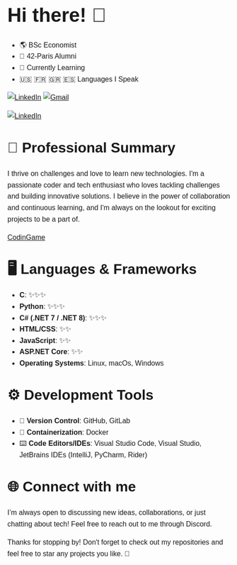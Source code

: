 <div style="font-family: 'Montserrat', sans-serif; font-size: 16px; line-height: 1.6;">

<strong style="font-size: 44px;">Hi there! 👋</strong>  
---

- 🌎 BSc Economist
- 🌱 42-Paris Alumni
- 🔭 Currently Learning
- 🇺🇸 🇫🇷 🇬🇷 🇪🇸 Languages I Speak

[![LinkedIn](https://img.shields.io/badge/LinkedIn-Profile-blue?logo=linkedin&logoColor=white)](https://www.linkedin.com/in/your-username/)
[![Gmail](https://img.shields.io/badge/Gmail-Contact-red?logo=gmail&logoColor=white)](mailto:your-email@gmail.com)

[![LinkedIn](https://img.shields.io/badge/LinkedIn-0077B5?logo=linkedin&logoColor=white&style=flat-square)](https://www.linkedin.com/in/your-username/)



<strong style="font-size: 32px;">🚀 Professional Summary</strong> 
---

I thrive on challenges and love to learn new technologies. I'm a passionate coder and tech enthusiast who loves tackling challenges and building innovative solutions. I believe in the power of collaboration and continuous learning, and I'm always on the lookout for exciting projects to be a part of.

[CodinGame](https://www.codingame.com/profile/a93e22eb1157401723b3617a7d87669f2853436)

<strong style="font-size: 32px;">🖥️ **Languages & Frameworks**</strong>  
---

- **C**: ✨✨✨
- **Python**: ✨✨✨
- **C# (.NET 7 / .NET 8)**: ✨✨✨
- **HTML/CSS**: ✨✨
- **JavaScript**: ✨✨
- **ASP.NET Core**: ✨✨
- **Operating Systems**: Linux, macOs, Windows

<strong style="font-size: 32px;">⚙️ **Development Tools**</strong> 
---

- 🔀 **Version Control**: GitHub, GitLab
- 🐳 **Containerization**: Docker
- ⌨️ **Code Editors/IDEs**: Visual Studio Code, Visual Studio, JetBrains IDEs (IntelliJ, PyCharm, Rider)

<strong style="font-size: 32px;">🌐 **Connect with me**</strong> 
---

I’m always open to discussing new ideas, collaborations, or just chatting about tech! Feel free to reach out to me through Discord.


Thanks for stopping by! Don't forget to check out my repositories and feel free to star any projects you like. 🚀

<!--
**SergiosSinanis/SergiosSinanis** is a ✨ _special_ ✨ repository because its `README.md` (this file) appears on your GitHub profile.

Here are some ideas to get you started:

- 🔭 I’m currently working on ...
- 🌱 I’m currently learning ...
- 👯 I’m looking to collaborate on ...
- 🤔 I’m looking for help with ...
- 💬 Ask me about ...
- 📫 How to reach me: ...
- 😄 Pronouns: ...
- ⚡ Fun fact: ...
-->
